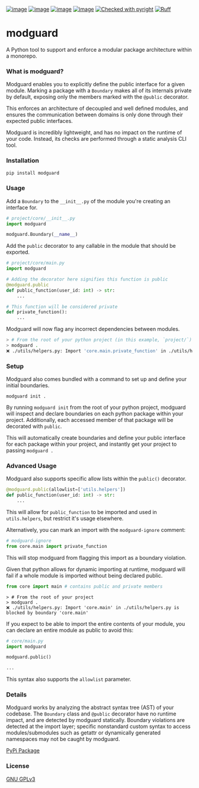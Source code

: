 [![image](https://img.shields.io/pypi/v/modguard.svg)](https://pypi.python.org/pypi/modguard)
[![image](https://img.shields.io/pypi/l/modguard.svg)](https://pypi.python.org/pypi/modguard)
[![image](https://img.shields.io/pypi/pyversions/modguard.svg)](https://pypi.python.org/pypi/modguard)
[![image](https://github.com/Never-Over/modguard/actions/workflows/ci.yml/badge.svg)](https://github.com/Never-Over/modguard/actions/workflows/ci.yml)
[![Checked with pyright](https://microsoft.github.io/pyright/img/pyright_badge.svg)](https://microsoft.github.io/pyright/)
[![Ruff](https://img.shields.io/endpoint?url=https://raw.githubusercontent.com/astral-sh/ruff/main/assets/badge/v2.json)](https://github.com/astral-sh/ruff)
# modguard
A Python tool to support and enforce a modular package architecture within a monorepo.

### What is modguard?
Modguard enables you to explicitly define the public interface for a given module. Marking a package with a `Boundary` makes all of its internals private by default, exposing only the members marked with the `@public` decorator.

This enforces an architecture of decoupled and well defined modules, and ensures the communication between domains is only done through their expected public interfaces.

Modguard is incredibly lightweight, and has no impact on the runtime of your code. Instead, its checks are performed through a static analysis CLI tool.

### Installation
```bash
pip install modguard
```

### Usage
Add a `Boundary` to the `__init__.py` of the module you're creating an interface for.
```python
# project/core/__init__.py
import modguard

modguard.Boundary(__name__)
```

Add the `public` decorator to any callable in the module that should be exported.
```python
# project/core/main.py
import modguard

# Adding the decorator here signifies this function is public
@modguard.public
def public_function(user_id: int) -> str:
    ...

# This function will be considered private
def private_function():
    ...
```
Modguard will now flag any incorrect dependencies between modules.
```bash
> # From the root of your python project (in this example, `project/`)
> modguard .
❌ ./utils/helpers.py: Import 'core.main.private_function' in ./utils/helpers.py is blocked by boundary 'core.main'
```

### Setup
Modguard also comes bundled with a command to set up and define your initial boundaries.
```python3
modguard init .
```
By running `modguard init` from the root of your python project, modguard will inspect and declare boundaries on each python package within your project. Additionally, each accessed member of that package will be decorated with `public`. 


This will automatically create boundaries and define your public interface for each package within your project, and instantly get your project to passing `modguard .`


### Advanced Usage
Modguard also supports specific allow lists within the `public()` decorator.
```python
@modguard.public(allowlist=['utils.helpers'])
def public_function(user_id: int) -> str:
    ...
```
This will allow for `public_function` to be imported and used in `utils.helpers`, but restrict it's usage elsewhere. 

Alternatively, you can mark an import with the `modguard-ignore` comment:
```python
# modguard-ignore
from core.main import private_function
```
This will stop modguard from flagging this import as a boundary violation.


Given that python allows for dynamic importing at runtime, modguard will fail if a whole module is imported without being declared public.
```python
from core import main # contains public and private members
```
```shell
> # From the root of your project
> modguard .
❌ ./utils/helpers.py: Import 'core.main' in ./utils/helpers.py is blocked by boundary 'core.main'
```

If you expect to be able to import the entire contents of your module, you can declare an entire module as public to avoid this:
```python
# core/main.py
import modguard

modguard.public()

...
```
This syntax also supports the `allowlist` parameter.


### Details
Modguard works by analyzing the abstract syntax tree (AST) of your codebase. The `Boundary` class and `@public` decorator have no runtime impact, and are detected by modguard statically. Boundary violations are detected at the import layer; specific nonstandard custom syntax to access modules/submodules such as getattr or dynamically generated namespaces may not be caught by modguard.

[PyPi Package](https://pypi.org/project/modguard/)

### License
[GNU GPLv3](LICENSE)
